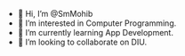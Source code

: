 - 👋 Hi, I’m @SmMohib
- 👀 I’m interested in Computer Programming.
- 🌱 I’m currently learning App Development.
- 💞️ I’m looking to collaborate on DIU.

<!---
SmMohib/SmMohib is a ✨ special ✨ repository because its `README.md` (this file) appears on your GitHub profile.
You can click the Preview link to take a look at your changes.
--->
